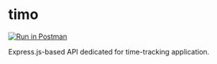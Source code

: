 # timo

[![Run in Postman](https://run.pstmn.io/button.svg)](https://god.gw.postman.com/run-collection/12555920-c109196b-184b-4d91-86d8-0216b6026771?action=collection%2Ffork&collection-url=entityId%3D12555920-c109196b-184b-4d91-86d8-0216b6026771%26entityType%3Dcollection%26workspaceId%3Dfe2749bd-17c3-4e9f-95e3-69ce48ec9978)

Express.js-based API dedicated for time-tracking application.